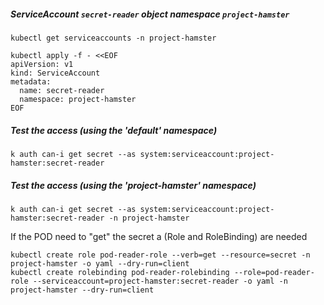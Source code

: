 ##### ServiceAccount `secret-reader` object namespace `project-hamster`
```
kubectl get serviceaccounts -n project-hamster

kubectl apply -f - <<EOF
apiVersion: v1
kind: ServiceAccount
metadata:
  name: secret-reader
  namespace: project-hamster
EOF

```
##### Test the access (using the 'default' namespace)
```
k auth can-i get secret --as system:serviceaccount:project-hamster:secret-reader
```

##### Test the access (using the 'project-hamster' namespace)
```
k auth can-i get secret --as system:serviceaccount:project-hamster:secret-reader -n project-hamster
```

If the POD need to "get" the secret a (Role and RoleBinding) are needed
```
kubectl create role pod-reader-role --verb=get --resource=secret -n project-hamster -o yaml --dry-run=client
kubectl create rolebinding pod-reader-rolebinding --role=pod-reader-role --serviceaccount=project-hamster:secret-reader -o yaml -n project-hamster --dry-run=client
```
